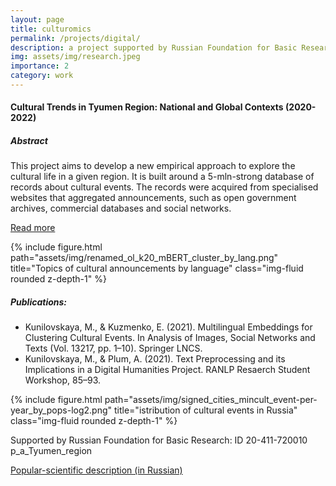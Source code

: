 ```yaml
---
layout: page
title: culturomics
permalink: /projects/digital/
description: a project supported by Russian Foundation for Basic Research
img: assets/img/research.jpeg
importance: 2
category: work
---
```


<h4 class="title">Cultural Trends in Tyumen Region: National and Global Contexts (2020-2022)</h4>


<h5 class="title">Abstract</h5>

This project aims to develop a new empirical approach to explore the cultural life in a given region. It is built around a 5-mln-strong database of records about cultural events. 
The records were acquired from specialised websites that aggregated announcements, such as open government archives, commercial databases and social networks. 

<a href="../../../assets/pdf/abstract_elsewhere.pdf" target="blank">Read more</a>

<div class="container">
<div class="row justify-content-sm-center">
<div class="col-8">
{% include figure.html path="assets/img/renamed_ol_k20_mBERT_cluster_by_lang.png" title="Topics of cultural announcements by language" class="img-fluid rounded z-depth-1" %}
</div>
</div>

<h5 class="title">Publications:</h5>

<ul>
    <li>Kunilovskaya, M., & Kuzmenko, E. (2021). Multilingual Embeddings for Clustering Cultural Events. In Analysis of Images, Social Networks and Texts (Vol. 13217, pp. 1–10). Springer LNCS.</li>
    <li>Kunilovskaya, M., & Plum, A. (2021). Text Preprocessing and its Implications in a Digital Humanities Project. RANLP Resaerch Student Workshop, 85–93.</li>
</ul>

<div class="row justify-content-sm-center">
	<div class="col-8">
	{% include figure.html path="assets/img/signed_cities_mincult_event-per-year_by_pops-log2.png" title="istribution of cultural events in Russia" class="img-fluid rounded z-depth-1" %}
</div>




Supported by Russian Foundation for Basic Research: ID 20-411-720010 p_a_Tyumen_region


<a href="../../../assets/pdf/ru_kunilovskaya_pop-sci_cultural-trends_2021.pdf" target="blank">Popular-scientific description (in Russian)</a>






